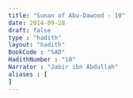 ```yaml
---
title: "Sunan of Abu-Dawood - 10"
date: 2014-09-28
draft: false
type : "hadith"
layout: "hadith"
BookCode : "SAD"
HadithNumber : "10"
Narrator : "Jabir ibn Abdullah"
aliases : [
]
---
```

